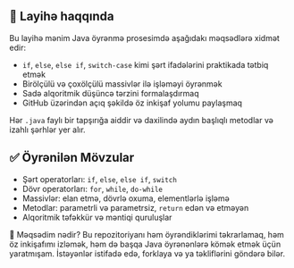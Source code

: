 ## 📘 Layihə haqqında

Bu layihə mənim Java öyrənmə prosesimdə aşağıdakı məqsədlərə xidmət edir:

- `if`, `else`, `else if`, `switch-case` kimi şərt ifadələrini praktikada tətbiq etmək
- Birölçülü və çoxölçülü massivlər ilə işləməyi öyrənmək
- Sadə alqoritmik düşüncə tərzini formalaşdırmaq
- GitHub üzərindən açıq şəkildə öz inkişaf yolumu paylaşmaq

Hər `.java` faylı bir tapşırığa aiddir və daxilində aydın başlıqlı metodlar və izahlı şərhlər yer alır.

## ✅ Öyrənilən Mövzular

- Şərt operatorları: `if`, `else`, `else if`, `switch`
- Dövr operatorları: `for`, `while`, `do-while`
- Massivlər: elan etmə, dövrlə oxuma, elementlərlə işləmə
- Metodlar: parametrli və parametrsiz, `return` edən və etməyən
- Alqoritmik təfəkkür və məntiqi quruluşlar

🎯 Məqsədim nədir?
Bu repozitoriyanı həm öyrəndiklərimi təkrarlamaq, həm öz inkişafımı izləmək,
həm də başqa Java öyrənənlərə kömək etmək üçün yaratmışam.
İstəyənlər istifadə edə, forklaya və ya təkliflərini göndərə bilər.
